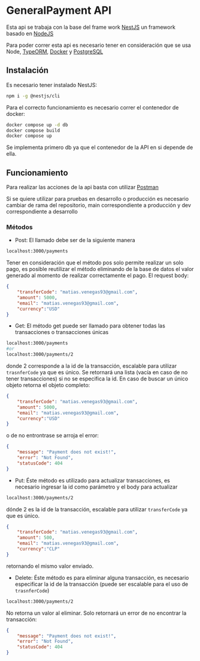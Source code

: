 # GeneralPayment API

Esta api se trabaja con la base del frame work [NestJS](https://nestjs.com/) un framework basado en [NodeJS](https://nodejs.org/)

Para poder correr esta api es necesario tener en consideración que se usa Node, [TypeORM](https://typeorm.io/), [Docker](https://www.docker.com/) y [PostgreSQL](https://www.postgresql.org/)

## Instalación
Es necesario tener instalado NestJS: 
```bash
npm i -g @nestjs/cli
```

Para el correcto funcionamiento es necesario correr el contenedor de docker:
```bash
docker compose up -d db
docker compose build
docker compose up
```
Se implementa primero db ya que el contenedor de la API en si depende de ella.

## Funcionamiento
Para realizar las acciones de la api basta con utilizar [Postman](https://www.postman.com/downloads/)

Si se quiere utilizar para pruebas en desarrollo o producción es necesario cambiar de rama del repositorio, main correspondiente a producción y dev correspondiente a desarrollo

### Métodos
- Post:
El llamado debe ser de la siguiente manera
```bash
localhost:3000/payments
```
Tener en consideración que el método pos solo permite realizar un solo pago, es posible reutilizar el método eliminando de la base de datos el valor generado al momento de realizar correctamente el pago.
El request body:
```JSON
{
    "transferCode": "matias.venegas93@gmail.com",
    "amount": 5000,
    "email": "matias.venegas93@gmail.com",
    "currency":"USD"
}
```
- Get: El método get puede ser llamado para obtener todas las transacciones o transacciones únicas
```bash
localhost:3000/payments
#or
localhost:3000/payments/2
```
donde 2 corresponde a la id de la transacción, escalable para utilizar `trasnferCode` ya que es único.
Se retornará una lista (vacía en caso de no tener transacciones) si no se especifica la id. En caso de buscar un único objeto retorna el objeto completo:
```JSON
{
    "transferCode": "matias.venegas93@gmail.com",
    "amount": 5000,
    "email": "matias.venegas93@gmail.com",
    "currency":"USD"
}
```
o de no entrontrase se arroja el error:
```JSON
{
    "message": "Payment does not exist!",
    "error": "Not Found",
    "statusCode": 404
}
```
- Put: Éste método es utilizado para actualizar transacciones, es necesario ingresar la id como parámetro y el body para actualizar
```bash
localhost:3000/payments/2
```
dónde 2 es la id de la transacción, escalable para utilizar `transferCode` ya que es único.
```JSON
{
    "transferCode": "matias.venegas93@gmail.com",
    "amount": 500,
    "email": "matias.venegas93@gmail.com",
    "currency":"CLP"
}
```
retornando el mismo valor enviado. 
- Delete: Éste método es para eliminar alguna transacción, es necesario especificar la id de la transacción (puede ser escalable para el uso de `trasnferCode`)
```bash
localhost:3000/payments/2
```
No retorna un valor al eliminar. Solo retornará un error de no encontrar la transacción:
```JSON
{
    "message": "Payment does not exist!",
    "error": "Not Found",
    "statusCode": 404
}
```
